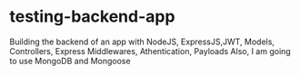 # testing-backend-app
Building the backend of an app with NodeJS, ExpressJS,JWT, Models, Controllers, Express Middlewares, Athentication, Payloads
Also, I am going to use MongoDB and Mongoose
